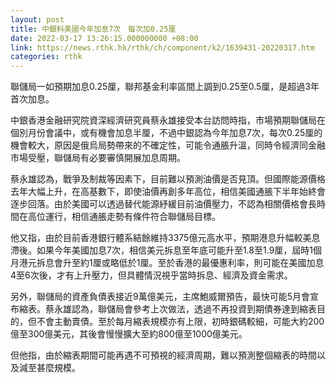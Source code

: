 ```yaml
---
layout: post
title: 中銀料美國今年加息7次　每次加0.25厘
date: 2022-03-17 13:26:15.000000000 +08:00
link: https://news.rthk.hk/rthk/ch/component/k2/1639431-20220317.htm
categories: rthk
---
```


聯儲局一如預期加息0.25厘，聯邦基金利率區間上調到0.25至0.5厘，是超過3年首次加息。

中銀香港金融研究院資深經濟研究員蔡永雄接受本台訪問時指，市場預期聯儲局在個別月份會議中，或有機會加息半厘，不過中銀認為今年加息7次，每次0.25厘的機會較大，原因是俄烏局勢帶來的不確定性，可能令通脹升溫，同時令經濟同金融市場受壓，聯儲局有必要審慎開展加息周期。

蔡永雄認為，戰爭及制裁等因素下，目前難以預測油價是否見頂。但國際能源價格去年大幅上升，在高基數下，即使油價再創多年高位，相信美國通脹下半年始終會逐步回落。由於美國可以透過替代能源紓緩目前油價壓力，不認為相關價格會長時間在高位運行，相信通脹走勢有條件符合聯儲局目標。

他又指，由於目前香港銀行體系結餘維持3375億元高水平，預期港息升幅較美息滯後。如果今年美國加息7次，相信美元拆息至年底可能升至1.8至1.9厘，屆時1個月港元拆息會升至約1厘或略低於1厘。至於香港的最優惠利率，則可能在美國加息4至6次後，才有上升壓力，但具體情況視乎當時拆息、經濟及資金需求。

另外，聯儲局的資產負債表接近9萬億美元，主席鮑威爾預告，最快可能5月會宣布縮表。蔡永雄認為，聯儲局會參考上次做法，透過不再投資到期債券達到縮表目的，但不會主動賣債。至於每月縮表規模亦有上限，初時銀碼較細，可能大約200億至300億美元，其後會慢慢擴大至約800億至1000億美元。

但他指，由於縮表期間可能再遇不可預視的經濟周期，難以預測整個縮表的時間以及減至甚麼規模。
